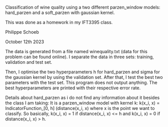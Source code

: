 Classification of wine quality using a two different parzen_window models:
hard_parzen and a soft_parzen with gaussian kernel.

This was done as a homework in my IFT3395 class.

Philippe Schoeb

October 12th 2023

The data is generated from a file named winequality.txt (data for this problem can be found online).
I separate the data in three sets: training, validation and test set.

Then, I optimise the two hyperparameters h for hard_parzen and sigma for the gaussian kernel by using the validation set.
After that, I test the best two parameters with the test set. 
This program does not output anything. The best hyperparameters are printed with their respective error rate.

Details about hard_parzen as i do not find any information about it besides the class I am taking:
It is a parzen_window model with kernel k: 
k(x_i, x) = IndicatorFunction_[0, h] (distance(x_i, x) where x is the point we want to classify. 
So basically, k(x_i, x) = 1 if distance(x_i, x) <= h and k(x_i, x) = 0 if distance(x_i, x) > h.




 
